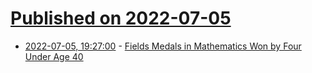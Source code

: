 # [Published on 2022-07-05](index.md)

* [2022-07-05, 19:27:00](https://science.slashdot.org/story/22/07/05/1926259/fields-medals-in-mathematics-won-by-four-under-age-40?utm_source=rss1.0mainlinkanon&utm_medium=feed) - [Fields Medals in Mathematics Won by Four Under Age 40](https://science.slashdot.org/story/22/07/05/1926259/fields-medals-in-mathematics-won-by-four-under-age-40?utm_source=rss1.0mainlinkanon&utm_medium=feed)
